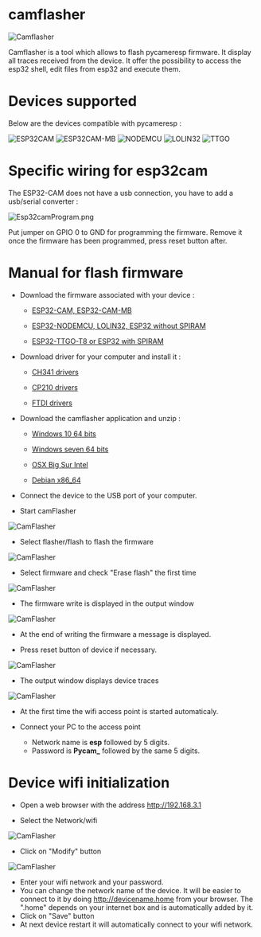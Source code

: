 # camflasher
![](/tools/camflasher/icons/camflasher.ico "Camflasher")

Camflasher is a tool which allows to flash pycameresp firmware. It display all traces received from the device. It offer the possibility to access the esp32 shell, edit files from esp32 and execute them.

# Devices supported

Below are the devices compatible with pycameresp :

![ESP32CAM](/images/Device_ESP32CAM.jpg "ESP32CAM")
![ESP32CAM-MB](/images/Device_ESP32CAM-MB.jpg "ESP32CAM-MB")
![NODEMCU](/images/Device_NODEMCU.jpg "NODE MCU") ![LOLIN32](/images/Device_LOLIN32.jpg "LOLIN32")
![TTGO](/images/Device_TTGO.jpg "TTGO")
# Specific wiring for esp32cam

The ESP32-CAM does not have a usb connection, you have to add a usb/serial converter :

![Esp32camProgram.png](/images/Esp32camProgram.png "Esp32Cam flash firmware wiring")

Put jumper on GPIO 0 to GND for programming the firmware.
Remove it once the firmware has been programmed, press reset button after.

# Manual for flash firmware

- Download the firmware associated with your device :

	- [ESP32-CAM, ESP32-CAM-MB](https://github.com/remibert/pycameresp/releases/download/V3/ESP32CAM-firmware.bin)

	- [ESP32-NODEMCU, LOLIN32, ESP32 without SPIRAM ](https://github.com/remibert/pycameresp/releases/download/V3/GENERIC-firmware.bin)

	- [ESP32-TTGO-T8 or ESP32 with SPIRAM ](https://github.com/remibert/pycameresp/releases/download/V3/GENERIC_SPIRAM-firmware.bin)

- Download driver for your computer and install it :
	- [CH341 drivers](http://www.wch.cn/download/CH341SER_ZIP.html)

	- [CP210 drivers](https://www.silabs.com/developers/usb-to-uart-bridge-vcp-drivers)

	- [FTDI drivers](https://ftdichip.com/drivers/vcp-drivers/)

- Download the camflasher application and unzip :
	- [Windows 10 64 bits](https://github.com/remibert/pycameresp/releases/download/V3/CamFlasher_win10_64.zip)

	- [Windows seven 64 bits](https://github.com/remibert/pycameresp/releases/download/V3/CamFlasher_win7_64.zip)

	- [OSX Big Sur Intel](https://github.com/remibert/pycameresp/releases/download/V3/CamFlasher_osx.zip)

	- [Debian x86_64](https://github.com/remibert/pycameresp/releases/download/V3/CamFlasher_linux.zip)

- Connect the device to the USB port of your computer.

- Start camFlasher

![CamFlasher](/images/0_CamFlasher.png "CamFlasher")

- Select flasher/flash to flash the firmware

![CamFlasher](/images/1_CamFlasher.png "CamFlasher")

- Select firmware and check "Erase flash" the first time

![CamFlasher](/images/2_CamFlasher_SelectFirmware.png "CamFlasher")

- The firmware write is displayed in the output window

![CamFlasher](/images/3_CamFlasher_Flashing.png "CamFlasher")

- At the end of writing the firmware a message is displayed. 

- Press reset button of device if necessary.

![CamFlasher](/images/4_CamFlasher_EndFlash.png "CamFlasher")

- The output window displays device traces

![CamFlasher](/images/5_CamFlasher_StartAccessPoint.png "CamFlasher")

- At the first time the wifi access point is started automaticaly.

- Connect your PC to the access point
	- Network name is **esp** followed by 5 digits. 
	- Password is **Pycam_** followed by the same 5 digits.


# Device wifi initialization

- Open a web browser with the address http://192.168.3.1

- Select the Network/wifi

![CamFlasher](/images/1_PycamInitWifi.png "CamFlasher")

- Click on "Modify" button

![CamFlasher](/images/2_PycamInitWifi.png "CamFlasher")

- Enter your wifi network and your password.
- You can change the network name of the device. It will be easier to connect to it by doing http://devicename.home from your browser. The ".home" depends on your internet box and is automatically added by it.
- Click on "Save" button
- At next device restart it will automatically connect to your wifi network.

